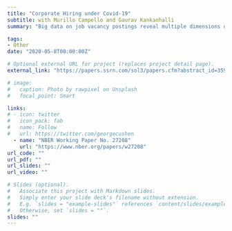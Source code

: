 ```yaml
---
title: "Corporate Hiring under Covid-19"
subtitle: with Murillo Campello and Gaurav Kankanhalli
summary: "Big data on job vacancy postings reveal multiple dimensions of the impact of Covid-19 on corporate hiring. Firms disproportionately cut hiring for high-skill jobs (within-firm downskilling). Financially-constrained firms scaled back high-skill hiring most, as did firms with workforces more adaptable to \"working-from-home.\" Applying machine learning to job-ad texts, we show that firms have skewed hiring towards operationally-core positions. New positions take longer to fill, displaying greater flexibility regarding schedules, tasks, and requirements. Financing constraints amplify pandemic-induced changes to the nature of positions firms seek to fill, with constrained firms' new hires witnessing larger adjustments to job roles and employment arrangements."

tags: 
- Other
date: "2020-05-8T00:00:00Z"

# Optional external URL for project (replaces project detail page).
external_link: "https://papers.ssrn.com/sol3/papers.cfm?abstract_id=3596655"

# image:
#   caption: Photo by rawpixel on Unsplash
#   focal_point: Smart

links:
# - icon: twitter
#   icon_pack: fab
#   name: Follow
#   url: https://twitter.com/georgecushen
  - name: "NBER Working Paper No. 27208"
    url: "https://www.nber.org/papers/w27208"
url_code: ""
url_pdf: ""
url_slides: ""
url_video: ""

# Slides (optional).
#   Associate this project with Markdown slides.
#   Simply enter your slide deck's filename without extension.
#   E.g. `slides = "example-slides"` references `content/slides/example-slides.md`.
#   Otherwise, set `slides = ""`.
slides: ""
---
```

